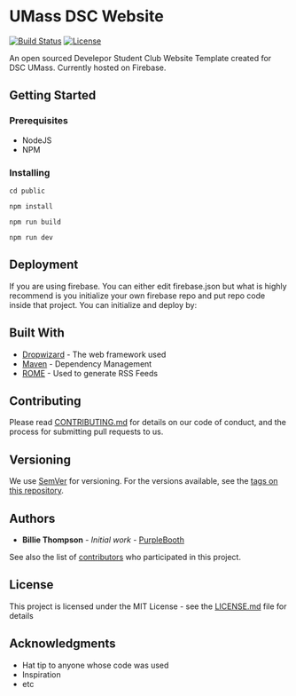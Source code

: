 # UMass DSC Website
[![Build Status](https://travis-ci.org/dsc-umass/umass-dsc-website.svg?branch=master)](https://travis-ci.org/dsc-umass/umass-dsc-website)
[![License](http://img.shields.io/badge/License-MIT-brightgreen.svg)](./LICENSE)

An open sourced Develepor Student Club Website Template created for DSC UMass. Currently hosted on Firebase. 

## Getting Started


### Prerequisites

* NodeJS
* NPM

### Installing



```
cd public 
```

```
npm install
```

```
npm run build
```


```
npm run dev
```

## Deployment

If you are using firebase. You can either edit firebase.json but what is highly recommend is you initialize your own firebase repo and put repo code inside that project. You can initialize and deploy by:


## Built With

* [Dropwizard](http://www.dropwizard.io/1.0.2/docs/) - The web framework used
* [Maven](https://maven.apache.org/) - Dependency Management
* [ROME](https://rometools.github.io/rome/) - Used to generate RSS Feeds

## Contributing

Please read [CONTRIBUTING.md](https://gist.github.com/PurpleBooth/b24679402957c63ec426) for details on our code of conduct, and the process for submitting pull requests to us.

## Versioning

We use [SemVer](http://semver.org/) for versioning. For the versions available, see the [tags on this repository](https://github.com/your/project/tags). 

## Authors

* **Billie Thompson** - *Initial work* - [PurpleBooth](https://github.com/PurpleBooth)

See also the list of [contributors](https://github.com/your/project/contributors) who participated in this project.

## License

This project is licensed under the MIT License - see the [LICENSE.md](LICENSE.md) file for details

## Acknowledgments

* Hat tip to anyone whose code was used
* Inspiration
* etc


